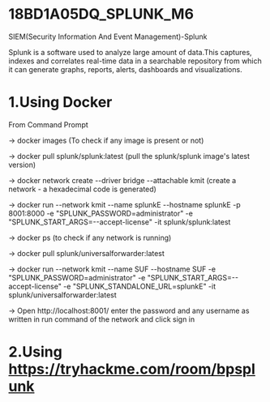 # 18BD1A05DQ_SPLUNK_M6
SIEM(Security Information And Event Management)-Splunk


Splunk is a software used to analyze large amount of data.This captures, indexes and correlates real-time data in a searchable repository from which it can generate graphs, reports, alerts, dashboards and visualizations.

# 1.Using Docker
From Command Prompt

 -> docker images
(To check if any image is present or not)

 -> docker pull splunk/splunk:latest
(pull the splunk/splunk image's latest version)

 -> docker network create --driver bridge --attachable kmit
(create a network - a hexadecimal code is generated)

 -> docker run --network kmit --name splunkE --hostname splunkE -p 8001:8000 -e "SPLUNK_PASSWORD=administrator" -e "SPLUNK_START_ARGS=--accept-license" -it splunk/splunk:latest

 -> docker ps
(to check if any network is running)

 -> docker pull splunk/universalforwarder:latest

 -> docker run --network kmit --name SUF --hostname SUF -e "SPLUNK_PASSWORD=administrator" -e "SPLUNK_START_ARGS=--accept-license" -e "SPLUNK_STANDALONE_URL=splunkE" -it splunk/universalforwarder:latest

 -> Open http://localhost:8001/ enter the password and any username as written in run command of the network and click sign in

# 2.Using https://tryhackme.com/room/bpsplunk
